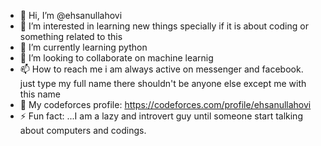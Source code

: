 - 👋 Hi, I’m @ehsanullahovi
- 👀 I’m interested in learning new things specially if it is about coding or something related to this
- 🌱 I’m currently learning python
- 💞️ I’m looking to collaborate on machine learnig 
- 📫 How to reach me i am always active on messenger and facebook. just type my full name there shouldn't be anyone else except me with this name
- 🤖 My codeforces profile: https://codeforces.com/profile/ehsanullahovi
- ⚡ Fun fact: ...I am a lazy and introvert guy until someone start talking about computers and codings.
<!---
ehsanullahovi/ehsanullahovi is a ✨ special ✨ repository because its `README.md` (this file) appears on your GitHub profile.
You can click the Preview link to take a look at your changes.
--->
